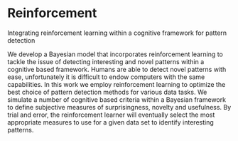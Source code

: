 # Reinforcement
Integrating reinforcement learning within a cognitive framework for pattern detection

We develop a Bayesian model that incorporates reinforcement learning to tackle the issue of detecting interesting and novel patterns within a cognitive based framework. Humans are able to detect novel patterns with ease, unfortunately it is difficult to endow computers with the same capabilities. In this work we employ reinforcement learning to optimize the best choice of pattern detection methods for various data tasks. We simulate a number of cognitive based criteria within a  Bayesian framework to define subjective measures of surprisingness, novelty and usefulness. By trial and error, the reinforcement learner will eventually select the most appropriate measures to use for a given data set to identify interesting patterns.
